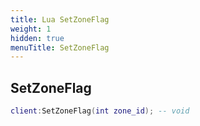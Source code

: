 ```yaml
---
title: Lua SetZoneFlag
weight: 1
hidden: true
menuTitle: SetZoneFlag
---
```

## SetZoneFlag
```lua
client:SetZoneFlag(int zone_id); -- void
```